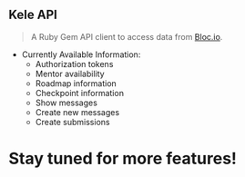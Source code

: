 
## Kele API

> A Ruby Gem API client to access data from [Bloc.io](www.bloc.io).

- Currently Available Information:
    - Authorization tokens
    - Mentor availability
    - Roadmap information
    - Checkpoint information
    - Show messages
    - Create new messages
    - Create submissions


# Stay tuned for more features!
